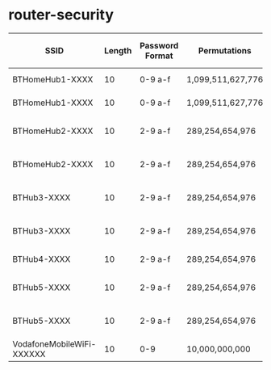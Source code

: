 # router-security

|SSID|Length|Password Format|Permutations|Time|Model|Chipset|Admin IP|Admin Password Length|Admin Password|
|----|------|---------------|------------|----|-----|-------|--------|---------------------|--------------|
|BTHomeHub1-XXXX|10|0-9 a-f|1,099,511,627,776|2.5 mths|Hub 1|?|?|?|?|
|BTHomeHub1-XXXX|10|0-9 a-f|1,099,511,627,776|2.5 mths|Hub 1.5|?|?|?|?|
|BTHomeHub2-XXXX|10|2-9 a-f|289,254,654,976|3 wks|Hub 2 Type A|?|?|?|?|
|BTHomeHub2-XXXX|10|2-9 a-f|289,254,654,976|3 wks|Hub 2 Type B|?|?|?|?|
|BTHub3-XXXX|10|2-9 a-f|289,254,654,976|3 wks|Hub 3 Type A|Lantiq XWAY ARX168|?|?|?|
|BTHub3-XXXX|10|2-9 a-f|289,254,654,976|3 wks|Hub 3 Type B|Broadcom BCM6361|?|?|?|
|BTHub4-XXXX|10|2-9 a-f|289,254,654,976|3 wks|Hub 4|LantiqML|?|?|?|
|BTHub5-XXXX|10|2-9 a-f|289,254,654,976|3 wks|Hub 5 Type A|Lantiq|192.168.1.254|8|0-9 A-Z|
|BTHub5-XXXX|10|2-9 a-f|289,254,654,976|3 wks|Hub 5 Type B|Broadcom|192.168.1.254|8|0-9 A-Z|
|VodafoneMobileWiFi-XXXXXX|10|0-9|10,000,000,000|17 hrs|R216||192.168.0.1 or vodafone.wifi|||
